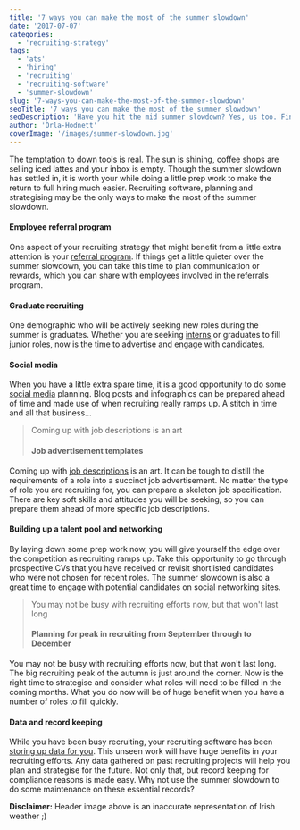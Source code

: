 ```yaml
---
title: '7 ways you can make the most of the summer slowdown'
date: '2017-07-07'
categories:
  - 'recruiting-strategy'
tags:
  - 'ats'
  - 'hiring'
  - 'recruiting'
  - 'recruiting-software'
  - 'summer-slowdown'
slug: '7-ways-you-can-make-the-most-of-the-summer-slowdown'
seoTitle: '7 ways you can make the most of the summer slowdown'
seoDescription: 'Have you hit the mid summer slowdown? Yes, us too. Find 7 ways you can make the most of the summer slowdown and get back on track!'
author: 'Orla-Hodnett'
coverImage: '/images/summer-slowdown.jpg'
---
```


The temptation to down tools is real. The sun is shining, coffee shops are selling iced lattes and your inbox is empty. Though the summer slowdown has settled in, it is worth your while doing a little prep work to make the return to full hiring much easier. Recruiting software, planning and strategising may be the only ways to make the most of the summer slowdown.

#### **Employee referral program**

One aspect of your recruiting strategy that might benefit from a little extra attention is your [referral program](https://hirehive.com/employee-referral-programs-most-effective/). If things get a little quieter over the summer slowdown, you can take this time to plan communication or rewards, which you can share with employees involved in the referrals program.

#### **Graduate recruiting**

One demographic who will be actively seeking new roles during the summer is graduates. Whether you are seeking [interns](https://hirehive.com/blog/hiring-interns-summer-best-practice/) or graduates to fill junior roles, now is the time to advertise and engage with candidates.

#### **Social media**

When you have a little extra spare time, it is a good opportunity to do some [social media](https://www.forbes.com/sites/meghanbiro/2015/11/25/4-reasons-social-media-is-a-critical-recruiting-tool/#62b0e2166168) planning. Blog posts and infographics can be prepared ahead of time and made use of when recruiting really ramps up. A stitch in time and all that business…

> Coming up with job descriptions is an art
>
> #### **Job advertisement templates**

Coming up with [job descriptions](https://hirehive.com/blog/creative-job-descriptions-get-more-candidates/) is an art. It can be tough to distill the requirements of a role into a succinct job advertisement. No matter the type of role you are recruiting for, you can prepare a skeleton job specification. There are key soft skills and attitudes you will be seeking, so you can prepare them ahead of more specific job descriptions.

#### **Building up a talent pool and networking**

By laying down some prep work now, you will give yourself the edge over the competition as recruiting ramps up. Take this opportunity to go through prospective CVs that you have received or revisit shortlisted candidates who were not chosen for recent roles. The summer slowdown is also a great time to engage with potential candidates on social networking sites.

> You may not be busy with recruiting efforts now, but that won't last long
>
> #### **Planning for peak in recruiting from September through to December**

You may not be busy with recruiting efforts now, but that won't last long. The big recruiting peak of the autumn is just around the corner. Now is the right time to strategise and consider what roles will need to be filled in the coming months. What you do now will be of huge benefit when you have a number of roles to fill quickly.

#### **Data and record keeping**

While you have been busy recruiting, your recruiting software has been [storing up data for you](https://hirehive.com/recruiting-features/recruiting-reports/). This unseen work will have huge benefits in your recruiting efforts. Any data gathered on past recruiting projects will help you plan and strategise for the future. Not only that, but record keeping for compliance reasons is made easy. Why not use the summer slowdown to do some maintenance on these essential records?

**Disclaimer:** Header image above is an inaccurate representation of Irish weather ;)
